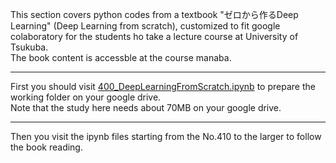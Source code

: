 This section covers python codes from a textbook "ゼロから作るDeep Learning" (Deep Learning from scratch), customized to fit google colaboratory for the students ho take a lecture course at University of Tsukuba.  
The book content is accessble at the course manaba.  

---

First you should visit [400_DeepLearningFromScratch.ipynb](https://github.com/kameda-yoshinari/IMISToolExeA2021/blob/main/400/400_DeepLearningFromScratch.ipynb) to prepare the working folder on your google drive.  
Note that the study here needs about 70MB on your google drive.

---

Then you visit the ipynb files starting from the No.410 to the larger to follow the book reading.

